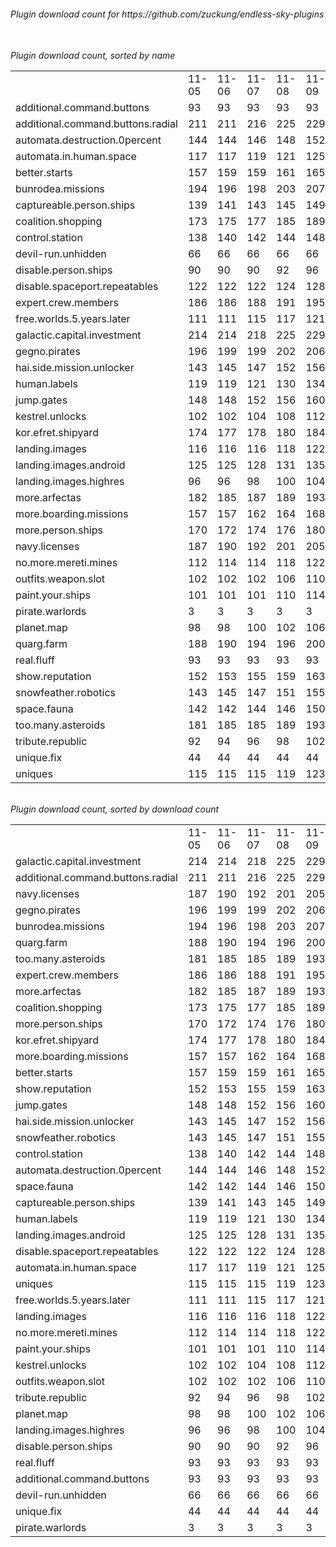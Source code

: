 <h6>Plugin download count for https://github.com/zuckung/endless-sky-plugins<br>
<br>
<h6>Plugin download count, sorted by name<br>
<table>
	<tr>
		<td></td>
		<td>11-05</td>
		<td>11-06</td>
		<td>11-07</td>
		<td>11-08</td>
		<td>11-09</td>
		<td>11-10</td>
		<td>11-11</td>
		<td>today +</td>
	</tr>
	<tr>
		<td>additional.command.buttons</td>
		<td>93</td>
		<td>93</td>
		<td>93</td>
		<td>93</td>
		<td>93</td>
		<td>93</td>
		<td>93</td>
		<td></td>
	</tr>
	<tr>
		<td>additional.command.buttons.radial</td>
		<td>211</td>
		<td>211</td>
		<td>216</td>
		<td>225</td>
		<td>229</td>
		<td>235</td>
		<td>237</td>
		<td>+ 2</td>
	</tr>
	<tr>
		<td>automata.destruction.0percent</td>
		<td>144</td>
		<td>144</td>
		<td>146</td>
		<td>148</td>
		<td>152</td>
		<td>160</td>
		<td>160</td>
		<td></td>
	</tr>
	<tr>
		<td>automata.in.human.space</td>
		<td>117</td>
		<td>117</td>
		<td>119</td>
		<td>121</td>
		<td>125</td>
		<td>133</td>
		<td>135</td>
		<td>+ 2</td>
	</tr>
	<tr>
		<td>better.starts</td>
		<td>157</td>
		<td>159</td>
		<td>159</td>
		<td>161</td>
		<td>165</td>
		<td>171</td>
		<td>171</td>
		<td></td>
	</tr>
	<tr>
		<td>bunrodea.missions</td>
		<td>194</td>
		<td>196</td>
		<td>198</td>
		<td>203</td>
		<td>207</td>
		<td>215</td>
		<td>215</td>
		<td></td>
	</tr>
	<tr>
		<td>captureable.person.ships</td>
		<td>139</td>
		<td>141</td>
		<td>143</td>
		<td>145</td>
		<td>149</td>
		<td>157</td>
		<td>157</td>
		<td></td>
	</tr>
	<tr>
		<td>coalition.shopping</td>
		<td>173</td>
		<td>175</td>
		<td>177</td>
		<td>185</td>
		<td>189</td>
		<td>197</td>
		<td>197</td>
		<td></td>
	</tr>
	<tr>
		<td>control.station</td>
		<td>138</td>
		<td>140</td>
		<td>142</td>
		<td>144</td>
		<td>148</td>
		<td>160</td>
		<td>160</td>
		<td></td>
	</tr>
	<tr>
		<td>devil-run.unhidden</td>
		<td>66</td>
		<td>66</td>
		<td>66</td>
		<td>66</td>
		<td>66</td>
		<td>66</td>
		<td>66</td>
		<td></td>
	</tr>
	<tr>
		<td>disable.person.ships</td>
		<td>90</td>
		<td>90</td>
		<td>90</td>
		<td>92</td>
		<td>96</td>
		<td>102</td>
		<td>102</td>
		<td></td>
	</tr>
	<tr>
		<td>disable.spaceport.repeatables</td>
		<td>122</td>
		<td>122</td>
		<td>122</td>
		<td>124</td>
		<td>128</td>
		<td>138</td>
		<td>138</td>
		<td></td>
	</tr>
	<tr>
		<td>expert.crew.members</td>
		<td>186</td>
		<td>186</td>
		<td>188</td>
		<td>191</td>
		<td>195</td>
		<td>203</td>
		<td>203</td>
		<td></td>
	</tr>
	<tr>
		<td>free.worlds.5.years.later</td>
		<td>111</td>
		<td>111</td>
		<td>115</td>
		<td>117</td>
		<td>121</td>
		<td>131</td>
		<td>131</td>
		<td></td>
	</tr>
	<tr>
		<td>galactic.capital.investment</td>
		<td>214</td>
		<td>214</td>
		<td>218</td>
		<td>225</td>
		<td>229</td>
		<td>239</td>
		<td>239</td>
		<td></td>
	</tr>
	<tr>
		<td>gegno.pirates</td>
		<td>196</td>
		<td>199</td>
		<td>199</td>
		<td>202</td>
		<td>206</td>
		<td>216</td>
		<td>216</td>
		<td></td>
	</tr>
	<tr>
		<td>hai.side.mission.unlocker</td>
		<td>143</td>
		<td>145</td>
		<td>147</td>
		<td>152</td>
		<td>156</td>
		<td>166</td>
		<td>166</td>
		<td></td>
	</tr>
	<tr>
		<td>human.labels</td>
		<td>119</td>
		<td>119</td>
		<td>121</td>
		<td>130</td>
		<td>134</td>
		<td>142</td>
		<td>142</td>
		<td></td>
	</tr>
	<tr>
		<td>jump.gates</td>
		<td>148</td>
		<td>148</td>
		<td>152</td>
		<td>156</td>
		<td>160</td>
		<td>168</td>
		<td>168</td>
		<td></td>
	</tr>
	<tr>
		<td>kestrel.unlocks</td>
		<td>102</td>
		<td>102</td>
		<td>104</td>
		<td>108</td>
		<td>112</td>
		<td>120</td>
		<td>120</td>
		<td></td>
	</tr>
	<tr>
		<td>kor.efret.shipyard</td>
		<td>174</td>
		<td>177</td>
		<td>178</td>
		<td>180</td>
		<td>184</td>
		<td>192</td>
		<td>194</td>
		<td>+ 2</td>
	</tr>
	<tr>
		<td>landing.images</td>
		<td>116</td>
		<td>116</td>
		<td>116</td>
		<td>118</td>
		<td>122</td>
		<td>130</td>
		<td>130</td>
		<td></td>
	</tr>
	<tr>
		<td>landing.images.android</td>
		<td>125</td>
		<td>125</td>
		<td>128</td>
		<td>131</td>
		<td>135</td>
		<td>141</td>
		<td>141</td>
		<td></td>
	</tr>
	<tr>
		<td>landing.images.highres</td>
		<td>96</td>
		<td>96</td>
		<td>98</td>
		<td>100</td>
		<td>104</td>
		<td>110</td>
		<td>110</td>
		<td></td>
	</tr>
	<tr>
		<td>more.arfectas</td>
		<td>182</td>
		<td>185</td>
		<td>187</td>
		<td>189</td>
		<td>193</td>
		<td>201</td>
		<td>201</td>
		<td></td>
	</tr>
	<tr>
		<td>more.boarding.missions</td>
		<td>157</td>
		<td>157</td>
		<td>162</td>
		<td>164</td>
		<td>168</td>
		<td>176</td>
		<td>176</td>
		<td></td>
	</tr>
	<tr>
		<td>more.person.ships</td>
		<td>170</td>
		<td>172</td>
		<td>174</td>
		<td>176</td>
		<td>180</td>
		<td>194</td>
		<td>194</td>
		<td></td>
	</tr>
	<tr>
		<td>navy.licenses</td>
		<td>187</td>
		<td>190</td>
		<td>192</td>
		<td>201</td>
		<td>205</td>
		<td>217</td>
		<td>217</td>
		<td></td>
	</tr>
	<tr>
		<td>no.more.mereti.mines</td>
		<td>112</td>
		<td>114</td>
		<td>114</td>
		<td>118</td>
		<td>122</td>
		<td>128</td>
		<td>128</td>
		<td></td>
	</tr>
	<tr>
		<td>outfits.weapon.slot</td>
		<td>102</td>
		<td>102</td>
		<td>102</td>
		<td>106</td>
		<td>110</td>
		<td>118</td>
		<td>118</td>
		<td></td>
	</tr>
	<tr>
		<td>paint.your.ships</td>
		<td>101</td>
		<td>101</td>
		<td>101</td>
		<td>110</td>
		<td>114</td>
		<td>122</td>
		<td>122</td>
		<td></td>
	</tr>
	<tr>
		<td>pirate.warlords</td>
		<td>3</td>
		<td>3</td>
		<td>3</td>
		<td>3</td>
		<td>3</td>
		<td>3</td>
		<td>3</td>
		<td></td>
	</tr>
	<tr>
		<td>planet.map</td>
		<td>98</td>
		<td>98</td>
		<td>100</td>
		<td>102</td>
		<td>106</td>
		<td>112</td>
		<td>112</td>
		<td></td>
	</tr>
	<tr>
		<td>quarg.farm</td>
		<td>188</td>
		<td>190</td>
		<td>194</td>
		<td>196</td>
		<td>200</td>
		<td>206</td>
		<td>206</td>
		<td></td>
	</tr>
	<tr>
		<td>real.fluff</td>
		<td>93</td>
		<td>93</td>
		<td>93</td>
		<td>93</td>
		<td>93</td>
		<td>93</td>
		<td>93</td>
		<td></td>
	</tr>
	<tr>
		<td>show.reputation</td>
		<td>152</td>
		<td>153</td>
		<td>155</td>
		<td>159</td>
		<td>163</td>
		<td>169</td>
		<td>169</td>
		<td></td>
	</tr>
	<tr>
		<td>snowfeather.robotics</td>
		<td>143</td>
		<td>145</td>
		<td>147</td>
		<td>151</td>
		<td>155</td>
		<td>165</td>
		<td>165</td>
		<td></td>
	</tr>
	<tr>
		<td>space.fauna</td>
		<td>142</td>
		<td>142</td>
		<td>144</td>
		<td>146</td>
		<td>150</td>
		<td>158</td>
		<td>158</td>
		<td></td>
	</tr>
	<tr>
		<td>too.many.asteroids</td>
		<td>181</td>
		<td>185</td>
		<td>185</td>
		<td>189</td>
		<td>193</td>
		<td>201</td>
		<td>203</td>
		<td>+ 2</td>
	</tr>
	<tr>
		<td>tribute.republic</td>
		<td>92</td>
		<td>94</td>
		<td>96</td>
		<td>98</td>
		<td>102</td>
		<td>114</td>
		<td>114</td>
		<td></td>
	</tr>
	<tr>
		<td>unique.fix</td>
		<td>44</td>
		<td>44</td>
		<td>44</td>
		<td>44</td>
		<td>44</td>
		<td>44</td>
		<td>44</td>
		<td></td>
	</tr>
	<tr>
		<td>uniques</td>
		<td>115</td>
		<td>115</td>
		<td>115</td>
		<td>119</td>
		<td>123</td>
		<td>131</td>
		<td>131</td>
		<td></td>
	</tr>
</table>
</h6>
<h6>Plugin download count, sorted by download count<br>
<table>
	<tr>
		<td></td>
		<td>11-05</td>
		<td>11-06</td>
		<td>11-07</td>
		<td>11-08</td>
		<td>11-09</td>
		<td>11-10</td>
		<td>11-11</td>
		<td>today +</td>
	</tr>
	<tr>
		<td>galactic.capital.investment</td>
		<td>214</td>
		<td>214</td>
		<td>218</td>
		<td>225</td>
		<td>229</td>
		<td>239</td>
		<td>239</td>
		<td></td>
	</tr>
	<tr>
		<td>additional.command.buttons.radial</td>
		<td>211</td>
		<td>211</td>
		<td>216</td>
		<td>225</td>
		<td>229</td>
		<td>235</td>
		<td>237</td>
		<td>+ 2</td>
	</tr>
	<tr>
		<td>navy.licenses</td>
		<td>187</td>
		<td>190</td>
		<td>192</td>
		<td>201</td>
		<td>205</td>
		<td>217</td>
		<td>217</td>
		<td></td>
	</tr>
	<tr>
		<td>gegno.pirates</td>
		<td>196</td>
		<td>199</td>
		<td>199</td>
		<td>202</td>
		<td>206</td>
		<td>216</td>
		<td>216</td>
		<td></td>
	</tr>
	<tr>
		<td>bunrodea.missions</td>
		<td>194</td>
		<td>196</td>
		<td>198</td>
		<td>203</td>
		<td>207</td>
		<td>215</td>
		<td>215</td>
		<td></td>
	</tr>
	<tr>
		<td>quarg.farm</td>
		<td>188</td>
		<td>190</td>
		<td>194</td>
		<td>196</td>
		<td>200</td>
		<td>206</td>
		<td>206</td>
		<td></td>
	</tr>
	<tr>
		<td>too.many.asteroids</td>
		<td>181</td>
		<td>185</td>
		<td>185</td>
		<td>189</td>
		<td>193</td>
		<td>201</td>
		<td>203</td>
		<td>+ 2</td>
	</tr>
	<tr>
		<td>expert.crew.members</td>
		<td>186</td>
		<td>186</td>
		<td>188</td>
		<td>191</td>
		<td>195</td>
		<td>203</td>
		<td>203</td>
		<td></td>
	</tr>
	<tr>
		<td>more.arfectas</td>
		<td>182</td>
		<td>185</td>
		<td>187</td>
		<td>189</td>
		<td>193</td>
		<td>201</td>
		<td>201</td>
		<td></td>
	</tr>
	<tr>
		<td>coalition.shopping</td>
		<td>173</td>
		<td>175</td>
		<td>177</td>
		<td>185</td>
		<td>189</td>
		<td>197</td>
		<td>197</td>
		<td></td>
	</tr>
	<tr>
		<td>more.person.ships</td>
		<td>170</td>
		<td>172</td>
		<td>174</td>
		<td>176</td>
		<td>180</td>
		<td>194</td>
		<td>194</td>
		<td></td>
	</tr>
	<tr>
		<td>kor.efret.shipyard</td>
		<td>174</td>
		<td>177</td>
		<td>178</td>
		<td>180</td>
		<td>184</td>
		<td>192</td>
		<td>194</td>
		<td>+ 2</td>
	</tr>
	<tr>
		<td>more.boarding.missions</td>
		<td>157</td>
		<td>157</td>
		<td>162</td>
		<td>164</td>
		<td>168</td>
		<td>176</td>
		<td>176</td>
		<td></td>
	</tr>
	<tr>
		<td>better.starts</td>
		<td>157</td>
		<td>159</td>
		<td>159</td>
		<td>161</td>
		<td>165</td>
		<td>171</td>
		<td>171</td>
		<td></td>
	</tr>
	<tr>
		<td>show.reputation</td>
		<td>152</td>
		<td>153</td>
		<td>155</td>
		<td>159</td>
		<td>163</td>
		<td>169</td>
		<td>169</td>
		<td></td>
	</tr>
	<tr>
		<td>jump.gates</td>
		<td>148</td>
		<td>148</td>
		<td>152</td>
		<td>156</td>
		<td>160</td>
		<td>168</td>
		<td>168</td>
		<td></td>
	</tr>
	<tr>
		<td>hai.side.mission.unlocker</td>
		<td>143</td>
		<td>145</td>
		<td>147</td>
		<td>152</td>
		<td>156</td>
		<td>166</td>
		<td>166</td>
		<td></td>
	</tr>
	<tr>
		<td>snowfeather.robotics</td>
		<td>143</td>
		<td>145</td>
		<td>147</td>
		<td>151</td>
		<td>155</td>
		<td>165</td>
		<td>165</td>
		<td></td>
	</tr>
	<tr>
		<td>control.station</td>
		<td>138</td>
		<td>140</td>
		<td>142</td>
		<td>144</td>
		<td>148</td>
		<td>160</td>
		<td>160</td>
		<td></td>
	</tr>
	<tr>
		<td>automata.destruction.0percent</td>
		<td>144</td>
		<td>144</td>
		<td>146</td>
		<td>148</td>
		<td>152</td>
		<td>160</td>
		<td>160</td>
		<td></td>
	</tr>
	<tr>
		<td>space.fauna</td>
		<td>142</td>
		<td>142</td>
		<td>144</td>
		<td>146</td>
		<td>150</td>
		<td>158</td>
		<td>158</td>
		<td></td>
	</tr>
	<tr>
		<td>captureable.person.ships</td>
		<td>139</td>
		<td>141</td>
		<td>143</td>
		<td>145</td>
		<td>149</td>
		<td>157</td>
		<td>157</td>
		<td></td>
	</tr>
	<tr>
		<td>human.labels</td>
		<td>119</td>
		<td>119</td>
		<td>121</td>
		<td>130</td>
		<td>134</td>
		<td>142</td>
		<td>142</td>
		<td></td>
	</tr>
	<tr>
		<td>landing.images.android</td>
		<td>125</td>
		<td>125</td>
		<td>128</td>
		<td>131</td>
		<td>135</td>
		<td>141</td>
		<td>141</td>
		<td></td>
	</tr>
	<tr>
		<td>disable.spaceport.repeatables</td>
		<td>122</td>
		<td>122</td>
		<td>122</td>
		<td>124</td>
		<td>128</td>
		<td>138</td>
		<td>138</td>
		<td></td>
	</tr>
	<tr>
		<td>automata.in.human.space</td>
		<td>117</td>
		<td>117</td>
		<td>119</td>
		<td>121</td>
		<td>125</td>
		<td>133</td>
		<td>135</td>
		<td>+ 2</td>
	</tr>
	<tr>
		<td>uniques</td>
		<td>115</td>
		<td>115</td>
		<td>115</td>
		<td>119</td>
		<td>123</td>
		<td>131</td>
		<td>131</td>
		<td></td>
	</tr>
	<tr>
		<td>free.worlds.5.years.later</td>
		<td>111</td>
		<td>111</td>
		<td>115</td>
		<td>117</td>
		<td>121</td>
		<td>131</td>
		<td>131</td>
		<td></td>
	</tr>
	<tr>
		<td>landing.images</td>
		<td>116</td>
		<td>116</td>
		<td>116</td>
		<td>118</td>
		<td>122</td>
		<td>130</td>
		<td>130</td>
		<td></td>
	</tr>
	<tr>
		<td>no.more.mereti.mines</td>
		<td>112</td>
		<td>114</td>
		<td>114</td>
		<td>118</td>
		<td>122</td>
		<td>128</td>
		<td>128</td>
		<td></td>
	</tr>
	<tr>
		<td>paint.your.ships</td>
		<td>101</td>
		<td>101</td>
		<td>101</td>
		<td>110</td>
		<td>114</td>
		<td>122</td>
		<td>122</td>
		<td></td>
	</tr>
	<tr>
		<td>kestrel.unlocks</td>
		<td>102</td>
		<td>102</td>
		<td>104</td>
		<td>108</td>
		<td>112</td>
		<td>120</td>
		<td>120</td>
		<td></td>
	</tr>
	<tr>
		<td>outfits.weapon.slot</td>
		<td>102</td>
		<td>102</td>
		<td>102</td>
		<td>106</td>
		<td>110</td>
		<td>118</td>
		<td>118</td>
		<td></td>
	</tr>
	<tr>
		<td>tribute.republic</td>
		<td>92</td>
		<td>94</td>
		<td>96</td>
		<td>98</td>
		<td>102</td>
		<td>114</td>
		<td>114</td>
		<td></td>
	</tr>
	<tr>
		<td>planet.map</td>
		<td>98</td>
		<td>98</td>
		<td>100</td>
		<td>102</td>
		<td>106</td>
		<td>112</td>
		<td>112</td>
		<td></td>
	</tr>
	<tr>
		<td>landing.images.highres</td>
		<td>96</td>
		<td>96</td>
		<td>98</td>
		<td>100</td>
		<td>104</td>
		<td>110</td>
		<td>110</td>
		<td></td>
	</tr>
	<tr>
		<td>disable.person.ships</td>
		<td>90</td>
		<td>90</td>
		<td>90</td>
		<td>92</td>
		<td>96</td>
		<td>102</td>
		<td>102</td>
		<td></td>
	</tr>
	<tr>
		<td>real.fluff</td>
		<td>93</td>
		<td>93</td>
		<td>93</td>
		<td>93</td>
		<td>93</td>
		<td>93</td>
		<td>93</td>
		<td></td>
	</tr>
	<tr>
		<td>additional.command.buttons</td>
		<td>93</td>
		<td>93</td>
		<td>93</td>
		<td>93</td>
		<td>93</td>
		<td>93</td>
		<td>93</td>
		<td></td>
	</tr>
	<tr>
		<td>devil-run.unhidden</td>
		<td>66</td>
		<td>66</td>
		<td>66</td>
		<td>66</td>
		<td>66</td>
		<td>66</td>
		<td>66</td>
		<td></td>
	</tr>
	<tr>
		<td>unique.fix</td>
		<td>44</td>
		<td>44</td>
		<td>44</td>
		<td>44</td>
		<td>44</td>
		<td>44</td>
		<td>44</td>
		<td></td>
	</tr>
	<tr>
		<td>pirate.warlords</td>
		<td>3</td>
		<td>3</td>
		<td>3</td>
		<td>3</td>
		<td>3</td>
		<td>3</td>
		<td>3</td>
		<td></td>
	</tr>
</table>
</h6>
